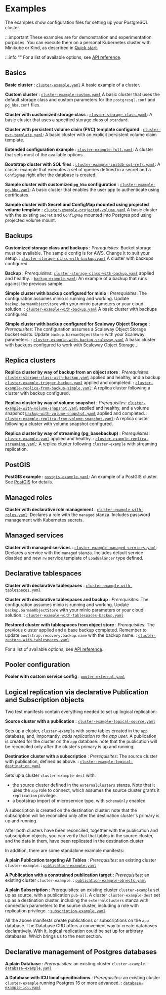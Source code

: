 ﻿# Examples
<!-- SPDX-License-Identifier: CC-BY-4.0 -->

The examples show configuration files for setting up
your PostgreSQL cluster.

:::important
These examples are for demonstration and experimentation
    purposes. You can execute them on a personal Kubernetes cluster with Minikube
    or Kind, as described in [Quick start](quickstart.md).

:::info ""
For a list of available options, see [API reference](cloudnative-pg.v1.md).

## Basics

**Basic cluster**
:  [`cluster-example.yaml`](samples/cluster-example.yaml)
   A basic example of a cluster.

**Custom cluster**
:  [`cluster-example-custom.yaml`](samples/cluster-example-custom.yaml)
   A basic cluster that uses the default storage class and custom parameters for
   the `postgresql.conf` and `pg_hba.conf` files.

**Cluster with customized storage class**
: [`cluster-storage-class.yaml`](samples/cluster-storage-class.yaml):
   A basic cluster that uses a specified storage class of `standard`.

**Cluster with persistent volume claim (PVC) template configured**
: [`cluster-pvc-template.yaml`](samples/cluster-pvc-template.yaml):
   A basic cluster with an explicit persistent volume claim template.

**Extended configuration example**
: [`cluster-example-full.yaml`](samples/cluster-example-full.yaml):
   A cluster that sets most of the available options.

**Bootstrap cluster with SQL files**
: [`cluster-example-initdb-sql-refs.yaml`](samples/cluster-example-initdb-sql-refs.yaml):
   A cluster example that executes a set of queries defined in a secret and a
   `ConfigMap` right after the database is created.

**Sample cluster with customized `pg_hba` configuration**
: [`cluster-example-pg-hba.yaml`](samples/cluster-example-pg-hba.yaml):
  A basic cluster that enables the user app to authenticate using certificates.

**Sample cluster with Secret and ConfigMap mounted using projected volume template**
: [`cluster-example-projected-volume.yaml`](samples/cluster-example-projected-volume.yaml)
  A basic cluster with the existing `Secret` and `ConfigMap` mounted into Postgres
  pod using projected volume mount.

## Backups

**Customized storage class and backups**
:   *Prerequisites*: Bucket storage must be available. The sample config is for AWS.
    Change it to suit your setup.
: [`cluster-storage-class-with-backup.yaml`](samples/cluster-storage-class-with-backup.yaml) 
   A cluster with backups configured.

**Backup**
:   *Prerequisites*: [`cluster-storage-class-with-backup.yaml`](samples/cluster-storage-class-with-backup.yaml)
    applied and healthy.
: [`backup-example.yaml`](samples/backup-example.yaml):
  An example of a backup that runs against the previous sample.

**Simple cluster with backup configured for minio**
:   *Prerequisites*: The configuration assumes minio is running and working.
    Update `backup.barmanObjectStore` with your minio parameters or your cloud solution.
:  [`cluster-example-with-backup.yaml`](samples/cluster-example-with-backup.yaml)
   A basic cluster with backups configured.

**Simple cluster with backup configured for Scaleway Object Storage**
:   *Prerequisites*: The configuration assumes a Scaleway Object Storage bucket exists.
    Update `backup.barmanObjectStore` with your Scaleway parameters.
:  [`cluster-example-with-backup-scaleway.yaml`](samples/cluster-example-with-backup-scaleway.yaml)
   A basic cluster with backups configured to work with Scaleway Object Storage..

## Replica clusters

**Replica cluster by way of backup from an object store**
:   *Prerequisites*:
    [`cluster-storage-class-with-backup.yaml`](samples/cluster-storage-class-with-backup.yaml)
    applied and healthy, and a backup
    [`cluster-example-trigger-backup.yaml`](samples/cluster-example-trigger-backup.yaml)
    applied and completed.
: [`cluster-example-replica-from-backup-simple.yaml`](samples/cluster-example-replica-from-backup-simple.yaml):
   A replica cluster following a cluster with backup configured.

**Replica cluster by way of volume snapshot**
:   *Prerequisites*:
    [`cluster-example-with-volume-snapshot.yaml`](samples/cluster-example-with-volume-snapshot.yaml)
    applied and healthy, and a volume snapshot
    [`backup-with-volume-snapshot.yaml`](samples/backup-with-volume-snapshot.yaml)
    applied and completed.
: [`cluster-example-replica-from-volume-snapshot.yaml`](samples/cluster-example-replica-from-volume-snapshot.yaml):
   A replica cluster following a cluster with volume snapshot configured.

**Replica cluster by way of streaming (pg_basebackup)**
:   *Prerequisites*: [`cluster-example.yaml`](samples/cluster-example.yaml)
    applied and healthy.
:   [`cluster-example-replica-streaming.yaml`](samples/cluster-example-replica-streaming.yaml): 
   A replica cluster following `cluster-example` with streaming replication.

## PostGIS

**PostGIS example**
: [`postgis-example.yaml`](samples/postgis-example.yaml):
   An example of a PostGIS cluster. See [PostGIS](postgis.md) for details.

## Managed roles

**Cluster with declarative role management**
: [`cluster-example-with-roles.yaml`](samples/cluster-example-with-roles.yaml):
  Declares a role with the `managed` stanza. Includes password management with
  Kubernetes secrets.

## Managed services

**Cluster with managed services**
: [`cluster-example-managed-services.yaml`](samples/cluster-example-managed-services.yaml):
  Declares a service with the `managed` stanza. Includes default service disabled and new
  `rw` service template of `LoadBalancer` type defined.

## Declarative tablespaces

**Cluster with declarative tablespaces**
: [`cluster-example-with-tablespaces.yaml`](samples/cluster-example-with-tablespaces.yaml)

**Cluster with declarative tablespaces and backup**
: *Prerequisites*: The configuration assumes minio is running and working.
    Update `backup.barmanObjectStore` with your minio parameters or your cloud solution.
: [`cluster-example-with-tablespaces-backup.yaml`](samples/cluster-example-with-tablespaces-backup.yaml)

**Restored cluster with tablespaces from object store**
: *Prerequisites*: The previous cluster applied and a base backup completed.
    Remember to update `bootstrap.recovery.backup.name` with the backup name.
: [`cluster-restore-with-tablespaces.yaml`](samples/cluster-restore-with-tablespaces.yaml)

For a list of available options, see [API reference](cloudnative-pg.v1.md).

## Pooler configuration

**Pooler with custom service config**
: [`pooler-external.yaml`](samples/pooler-external.yaml)

## Logical replication via declarative Publication and Subscription objects

Two test manifests contain everything needed to set up logical replication:

**Source cluster with a publication**
: [`cluster-example-logical-source.yaml`](samples/cluster-example-logical-source.yaml)

Sets up a cluster, `cluster-example` with some tables created in the `app`
database, and, importantly, *adds replication to the app user*.
A publication is created for the cluster on the `app` database: note that the
publication will be reconciled only after the cluster's primary is up and
running.

**Destination cluster with a subscription**
: *Prerequisites*: The source cluster with publication, defined as above.
: [`cluster-example-logical-destination.yaml`](samples/cluster-example-logical-destination.yaml)

Sets up a cluster `cluster-example-dest` with:

- the source cluster defined in the `externalClusters` stanza. Note that it uses
  the `app` role to connect, which assumes the source cluster grants it
  `replication` privilege.
- a bootstrap import of microservice type, with `schemaOnly` enabled

A subscription is created on the destination cluster: note that the subscription
will be reconciled only after the destination cluster's primary is up and
running.

After both clusters have been reconciled, together with the publication and
subscription objects, you can verify that that tables in the source cluster,
and the data in them, have been replicated in the destination cluster

In addition, there are some standalone example manifests:

**A plain Publication targeting All Tables**
: *Prerequisites*: an existing cluster `cluster-example`.
: [`publication-example.yaml`](samples/publication-example.yaml)

**A Publication with a constrained publication target**
: *Prerequisites*: an existing cluster `cluster-example`.
: [`publication-example-objects.yaml`](samples/publication-example-objects.yaml)

**A plain Subscription**
: Prerequisites: an existing cluster `cluster-example` set up as source, with
    a publication `pub-all`. A cluster `cluster-example-dest` set up as a
    destination cluster, including the `externalClusters` stanza with
    connection parameters to the source cluster, including a role with
    replication privilege.
: [`subscription-example.yaml`](samples/subscription-example.yaml)

All the above manifests create publications or subscriptions on the `app`
database. The Database CRD offers a convenient way to create databases
declaratively. With it, logical replication could be set up for arbitrary
databases.
Which brings us to the next section.

## Declarative management of Postgres databases

**A plain Database**
: *Prerequisites*: an existing cluster `cluster-example`.
: [`database-example.yaml`](samples/database-example.yaml)

**A Database with ICU local specifications**
: *Prerequisites*: an existing cluster `cluster-example` running Postgres 16
  or more advanced.
: [`database-example-icu.yaml`](samples/database-example-icu.yaml)


